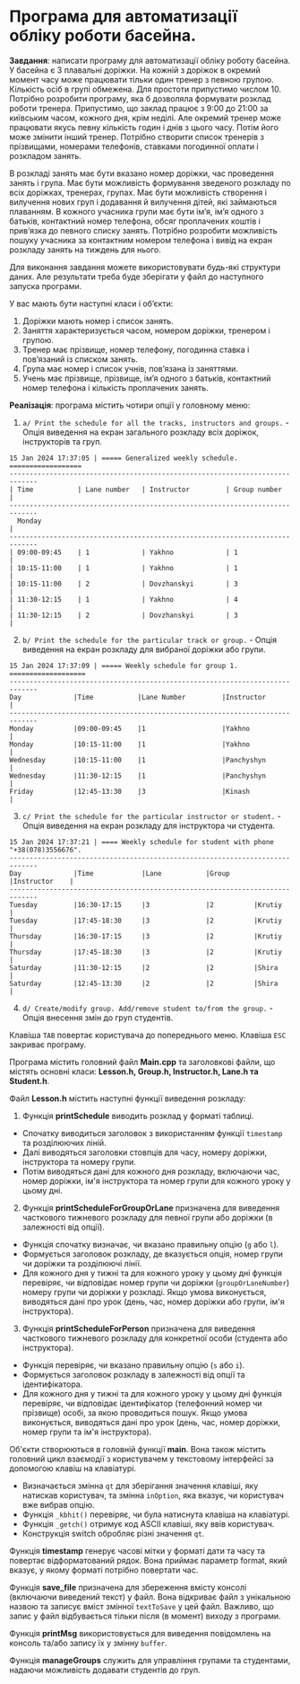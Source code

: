 # Програма для автоматизації обліку роботи басейна.

**Завдання**: написати програму для автоматизації обліку роботу басейна.
У басейна є 3 плавальні доріжки. На кожній з доріжок в окремий момент часу може
працювати тільки один тренер з певною групою. Кількість осіб в групі обмежена. 
Для простоти припустимо числом 10.
Потрібно розробити програму, яка б дозволяла формувати розклад роботи тренера.
Припустимо, що заклад працює з 9:00 до 21:00 за київським часом, кожного дня, крім неділі. 
Але окремий тренер може працювати якусь певну кількість годин і днів з цього часу. 
Потім його може змінити інший тренер. Потрібно створити список тренерів з
прізвищами, номерами телефонів, ставками погодинної оплати і розкладом занять. 

В розкладі занять має бути вказано номер доріжки, час проведення занять і група. 
Має бути можливість формування зведеного розкладу по всіх доріжках, тренерах, групах.
Має бути можливість створення і вилучення нових груп і додавання й вилучення
дітей, які займаються плаванням. В кожного учасника групи має бути ім’я, ім’я одного
з батьків, контактний номер телефона, обсяг проплачених коштів і прив’язка до
певного списку занять. Потрібно розробити можливість пошуку учасника за
контактним номером телефона і вивід на екран розкладу занять на тиждень для нього.

Для виконання завдання можете використовувати будь-які структури даних. 
Але результати треба буде зберігати у файл до наступного запуска програми.

У вас мають бути наступні класи і об’єкти:
1) Доріжки мають номер і список занять.
2) Заняття характеризується часом, номером доріжки, тренером і групою.
3) Тренер має прізвище, номер телефону, погодинна ставка і пов’язаний із списком
занять.
4) Група має номер і список учнів, пов’язана із заняттями.
5) Учень має прізвище, прізвище, ім’я одного з батьків, контактний номер телефона і
кількість проплачених занять.

**Реалізація**: програма містить чотири опції у головному меню:
1) `a/ Print the schedule for all the tracks, instructors and groups.` - Опція виведення на екран загального розкладу всіх доріжок, інструкторів та груп.
```
15 Jan 2024 17:37:05 | ===== Generalized weekly schedule. ==================
-----------------------------------------------------------------------------
| Time           | Lane number   | Instructor         | Group number        |
-----------------------------------------------------------------------------
  Monday                                                                    |
-----------------------------------------------------------------------------
| 09:00-09:45    | 1             | Yakhno             | 1                   |
| 10:15-11:00    | 1             | Yakhno             | 1                   |
| 10:15-11:00    | 2             | Dovzhanskyi        | 3                   |
| 11:30-12:15    | 1             | Yakhno             | 4                   |
| 11:30-12:15    | 2             | Dovzhanskyi        | 3                   |
```
2) `b/ Print the schedule for the particular track or group.` - Опція виведення на екран розкладу для вибраної доріжки або групи.
```
15 Jan 2024 17:37:09 | ===== Weekly schedule for group 1. ===================
-----------------------------------------------------------------------------
Day             |Time           |Lane Number         |Instructor            |
-----------------------------------------------------------------------------
Monday          |09:00-09:45    |1                   |Yakhno                |
Monday          |10:15-11:00    |1                   |Yakhno                |
Wednesday       |10:15-11:00    |1                   |Panchyshyn            |
Wednesday       |11:30-12:15    |1                   |Panchyshyn            |
Friday          |12:45-13:30    |3                   |Kinash                |
```
3) `c/ Print the schedule for the particular instructor or student.` - Опція виведення на екран розкладу для інструктора чи студента.
```
15 Jan 2024 17:37:21 | ==== Weekly schedule for student with phone "+38(078)3556676".
-----------------------------------------------------------------------------
Day             |Time            |Lane           |Group      |Instructor    |
-----------------------------------------------------------------------------
Tuesday         |16:30-17:15     |3              |2          |Krutiy        |
Tuesday         |17:45-18:30     |3              |2          |Krutiy        |
Thursday        |16:30-17:15     |3              |2          |Krutiy        |
Thursday        |17:45-18:30     |3              |2          |Krutiy        |
Saturday        |11:30-12:15     |2              |2          |Shira         |
Saturday        |12:45-13:30     |2              |2          |Shira         |
```

4) `d/ Create/modify group. Add/remove student to/from the group.` - Опція внесення змін до груп студентів.

Клавіша `TAB` повертає користувача до попереднього меню.
Клавіша `ESC` закриває програму.

Програма містить головний файл **Main.cpp** та заголовкові файли, що містять основні класи: **Lesson.h, Group.h, Instructor.h, Lane.h та Student.h**.

Файл **Lesson.h** містить наступні функції виведення розкладу:
1) Функція **printSchedule** виводить розклад у форматі таблиці. 
* Спочатку виводиться заголовок з використанням функції `timestamp` та розділюючих ліній.
* Далі виводяться заголовки стовпців для часу, номеру доріжки, інструктора та номеру групи.
* Потім виводяться дані для кожного дня розкладу, включаючи час, номер доріжки, ім'я інструктора та номер групи для кожного уроку у цьому дні.
2) Функція **printScheduleForGroupOrLane** призначена для виведення часткового тижневого розкладу для певної групи або доріжки (в залежності від опції).
* Функція спочатку визначає, чи вказано правильну опцію (`g` або `l`).
* Формується заголовок розкладу, де вказується опція, номер групи чи доріжки та розділюючі лінії.
* Для кожного дня у тижні та для кожного уроку у цьому дні функція перевіряє, чи відповідає номер групи чи доріжки (`groupOrLaneNumber`) номеру групи чи доріжки у розкладі. Якщо умова виконується, виводяться дані про урок (день, час, номер доріжки або групи, ім'я інструктора).
3) Функція **printScheduleForPerson** призначена для виведення часткового тижневого розкладу для конкретної особи (студента або інструктора).
* Функція перевіряє, чи вказано правильну опцію (`s` або `i`).
* Формується заголовок розкладу в залежності від опції та ідентифікатора.
* Для кожного дня у тижні та для кожного уроку у цьому дні функція перевіряє, чи відповідає ідентифікатор (телефонний номер чи прізвище) особі, за якою проводиться пошук. Якщо умова виконується, виводяться дані про урок (день, час, номер доріжки, номер групи та ім'я інструктора).

Об'єкти створюються в головній функції **main**. Вона також містить головний цикл взаємодії з користувачем у текстовому інтерфейсі за допомогою клавіш на клавіатурі.
* Визначається змінна `qt` для зберігання значення клавіші, яку натискав користувач, та змінна `inOption`, яка вказує, чи користувач вже вибрав опцію.
* Функція `_kbhit()` перевіряє, чи була натиснута клавіша на клавіатурі.
* Функція `_getch()` отримує код ASCII клавіші, яку ввів користувач.
* Конструкція switch обробляє різні значення `qt`.

Функція **timestamp** генерує часові мітки у форматі дати та часу та повертає відформатований рядок. Вона приймає параметр format, який вказує, у якому форматі потрібно повертати час.

Функція **save_file** призначена для збереження вмісту консолі (включаючи виведений текст) у файл. Вона відкриває файл з унікальною назвою та записує вміст змінної `textToSave` у цей файл. Важливо, що запис у файл відбувається тільки після (в момент) виходу з програми.

Функція **printMsg** використовується для виведення повідомлень на консоль та/або запису їх у змінну `buffer`.

Функція **manageGroups** служить для управління групами та студентами, надаючи можливість додавати студентів до груп.
